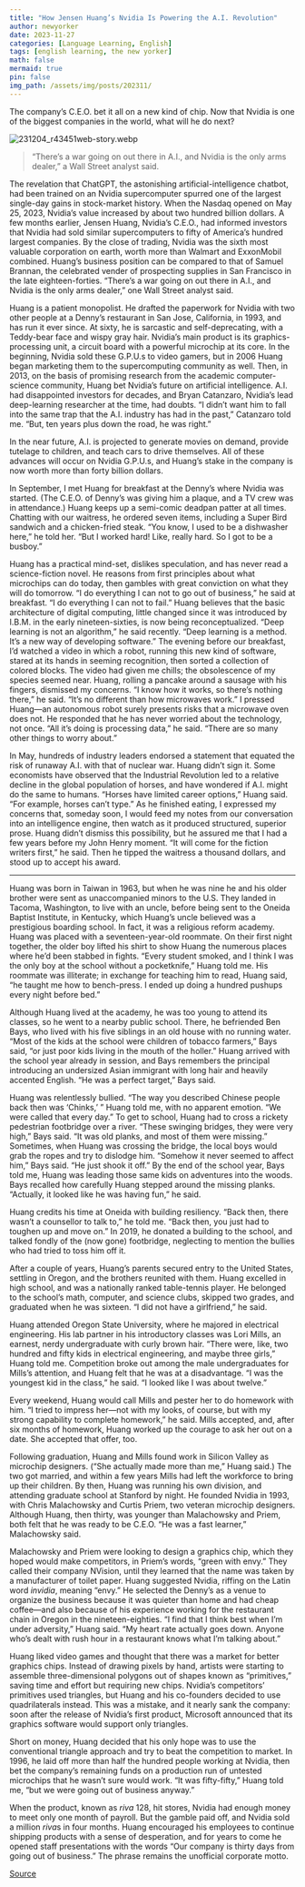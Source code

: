 ```yaml
---
title: "How Jensen Huang’s Nvidia Is Powering the A.I. Revolution"
author: newyorker
date: 2023-11-27
categories: [Language Learning, English]
tags: [english learning, the new yorker]
math: false
mermaid: true
pin: false
img_path: /assets/img/posts/202311/
---
```




The company’s C.E.O. bet it all on a new kind of chip. Now that Nvidia is one of the biggest companies in the world, what will he do next?

![231204_r43451web-story.webp](231204_r43451web-story.webp)

> “There’s a war going on out there in A.I., and Nvidia is the only arms dealer,” a Wall Street analyst said.



The revelation that ChatGPT, the astonishing artificial-intelligence chatbot, had been trained on an Nvidia supercomputer spurred one of the largest single-day gains in stock-market history. When the Nasdaq opened on May 25, 2023, Nvidia’s value increased by about two hundred billion dollars. A few months earlier, Jensen Huang, Nvidia’s C.E.O., had informed investors that Nvidia had sold similar supercomputers to fifty of America’s hundred largest companies. By the close of trading, Nvidia was the sixth most valuable corporation on earth, worth more than Walmart and ExxonMobil combined. Huang’s business position can be compared to that of Samuel Brannan, the celebrated vender of prospecting supplies in San Francisco in the late eighteen-forties. “There’s a war going on out there in A.I., and Nvidia is the only arms dealer,” one Wall Street analyst said.

Huang is a patient monopolist. He drafted the paperwork for Nvidia with two other people at a Denny’s restaurant in San Jose, California, in 1993, and has run it ever since. At sixty, he is sarcastic and self-deprecating, with a Teddy-bear face and wispy gray hair. Nvidia’s main product is its graphics-processing unit, a circuit board with a powerful microchip at its core. In the beginning, Nvidia sold these G.P.U.s to video gamers, but in 2006 Huang began marketing them to the supercomputing community as well. Then, in 2013, on the basis of promising research from the academic computer-science community, Huang bet Nvidia’s future on artificial intelligence. A.I. had disappointed investors for decades, and Bryan Catanzaro, Nvidia’s lead deep-learning researcher at the time, had doubts. “I didn’t want him to fall into the same trap that the A.I. industry has had in the past,” Catanzaro told me. “But, ten years plus down the road, he was right.”

In the near future, A.I. is projected to generate movies on demand, provide tutelage to children, and teach cars to drive themselves. All of these advances will occur on Nvidia G.P.U.s, and Huang’s stake in the company is now worth more than forty billion dollars.

In September, I met Huang for breakfast at the Denny’s where Nvidia was started. (The C.E.O. of Denny’s was giving him a plaque, and a TV crew was in attendance.) Huang keeps up a semi-comic deadpan patter at all times. Chatting with our waitress, he ordered seven items, including a Super Bird sandwich and a chicken-fried steak. “You know, I used to be a dishwasher here,” he told her. “But I worked hard! Like, really hard. So I got to be a busboy.”

Huang has a practical mind-set, dislikes speculation, and has never read a science-fiction novel. He reasons from first principles about what microchips can do today, then gambles with great conviction on what they will do tomorrow. “I do everything I can not to go out of business,” he said at breakfast. “I do everything I can not to fail.” Huang believes that the basic architecture of digital computing, little changed since it was introduced by I.B.M. in the early nineteen-sixties, is now being reconceptualized. “Deep learning is not an algorithm,” he said recently. “Deep learning is a method. It’s a new way of developing software.” The evening before our breakfast, I’d watched a video in which a robot, running this new kind of software, stared at its hands in seeming recognition, then sorted a collection of colored blocks. The video had given me chills; the obsolescence of my species seemed near. Huang, rolling a pancake around a sausage with his fingers, dismissed my concerns. “I know how it works, so there’s nothing there,” he said. “It’s no different than how microwaves work.” I pressed Huang—an autonomous robot surely presents risks that a microwave oven does not. He responded that he has never worried about the technology, not once. “All it’s doing is processing data,” he said. “There are so many other things to worry about.”

In May, hundreds of industry leaders endorsed a statement that equated the risk of runaway A.I. with that of nuclear war. Huang didn’t sign it. Some economists have observed that the Industrial Revolution led to a relative decline in the global population of horses, and have wondered if A.I. might do the same to humans. “Horses have limited career options,” Huang said. “For example, horses can’t type.” As he finished eating, I expressed my concerns that, someday soon, I would feed my notes from our conversation into an intelligence engine, then watch as it produced structured, superior prose. Huang didn’t dismiss this possibility, but he assured me that I had a few years before my John Henry moment. “It will come for the fiction writers first,” he said. Then he tipped the waitress a thousand dollars, and stood up to accept his award.

---

Huang was born in Taiwan in 1963, but when he was nine he and his older brother were sent as unaccompanied minors to the U.S. They landed in Tacoma, Washington, to live with an uncle, before being sent to the Oneida Baptist Institute, in Kentucky, which Huang’s uncle believed was a prestigious boarding school. In fact, it was a religious reform academy. Huang was placed with a seventeen-year-old roommate. On their first night together, the older boy lifted his shirt to show Huang the numerous places where he’d been stabbed in fights. “Every student smoked, and I think I was the only boy at the school without a pocketknife,” Huang told me. His roommate was illiterate; in exchange for teaching him to read, Huang said, “he taught me how to bench-press. I ended up doing a hundred pushups every night before bed.”

Although Huang lived at the academy, he was too young to attend its classes, so he went to a nearby public school. There, he befriended Ben Bays, who lived with his five siblings in an old house with no running water. “Most of the kids at the school were children of tobacco farmers,” Bays said, “or just poor kids living in the mouth of the holler.” Huang arrived with the school year already in session, and Bays remembers the principal introducing an undersized Asian immigrant with long hair and heavily accented English. “He was a perfect target,” Bays said.

Huang was relentlessly bullied. “The way you described Chinese people back then was ‘Chinks,’ ” Huang told me, with no apparent emotion. “We were called that every day.” To get to school, Huang had to cross a rickety pedestrian footbridge over a river. “These swinging bridges, they were very high,” Bays said. “It was old planks, and most of them were missing.” Sometimes, when Huang was crossing the bridge, the local boys would grab the ropes and try to dislodge him. “Somehow it never seemed to affect him,” Bays said. “He just shook it off.” By the end of the school year, Bays told me, Huang was leading those same kids on adventures into the woods. Bays recalled how carefully Huang stepped around the missing planks. “Actually, it looked like he was having fun,” he said.

Huang credits his time at Oneida with building resiliency. “Back then, there wasn’t a counsellor to talk to,” he told me. “Back then, you just had to toughen up and move on.” In 2019, he donated a building to the school, and talked fondly of the (now gone) footbridge, neglecting to mention the bullies who had tried to toss him off it.

After a couple of years, Huang’s parents secured entry to the United States, settling in Oregon, and the brothers reunited with them. Huang excelled in high school, and was a nationally ranked table-tennis player. He belonged to the school’s math, computer, and science clubs, skipped two grades, and graduated when he was sixteen. “I did not have a girlfriend,” he said.

Huang attended Oregon State University, where he majored in electrical engineering. His lab partner in his introductory classes was Lori Mills, an earnest, nerdy undergraduate with curly brown hair. “There were, like, two hundred and fifty kids in electrical engineering, and maybe three girls,” Huang told me. Competition broke out among the male undergraduates for Mills’s attention, and Huang felt that he was at a disadvantage. “I was the youngest kid in the class,” he said. “I looked like I was about twelve.”

Every weekend, Huang would call Mills and pester her to do homework with him. “I tried to impress her—not with my looks, of course, but with my strong capability to complete homework,” he said. Mills accepted, and, after six months of homework, Huang worked up the courage to ask her out on a date. She accepted that offer, too.

Following graduation, Huang and Mills found work in Silicon Valley as microchip designers. (“She actually made more than me,” Huang said.) The two got married, and within a few years Mills had left the workforce to bring up their children. By then, Huang was running his own division, and attending graduate school at Stanford by night. He founded Nvidia in 1993, with Chris Malachowsky and Curtis Priem, two veteran microchip designers. Although Huang, then thirty, was younger than Malachowsky and Priem, both felt that he was ready to be C.E.O. “He was a fast learner,” Malachowsky said.

Malachowsky and Priem were looking to design a graphics chip, which they hoped would make competitors, in Priem’s words, “green with envy.” They called their company NVision, until they learned that the name was taken by a manufacturer of toilet paper. Huang suggested Nvidia, riffing on the Latin word *invidia*, meaning “envy.” He selected the Denny’s as a venue to organize the business because it was quieter than home and had cheap coffee—and also because of his experience working for the restaurant chain in Oregon in the nineteen-eighties. “I find that I think best when I’m under adversity,” Huang said. “My heart rate actually goes down. Anyone who’s dealt with rush hour in a restaurant knows what I’m talking about.”

Huang liked video games and thought that there was a market for better graphics chips. Instead of drawing pixels by hand, artists were starting to assemble three-dimensional polygons out of shapes known as “primitives,” saving time and effort but requiring new chips. Nvidia’s competitors’ primitives used triangles, but Huang and his co-founders decided to use quadrilaterals instead. This was a mistake, and it nearly sank the company: soon after the release of Nvidia’s first product, Microsoft announced that its graphics software would support only triangles.

Short on money, Huang decided that his only hope was to use the conventional triangle approach and try to beat the competition to market. In 1996, he laid off more than half the hundred people working at Nvidia, then bet the company’s remaining funds on a production run of untested microchips that he wasn’t sure would work. “It was fifty-fifty,” Huang told me, “but we were going out of business anyway.”

When the product, known as *riva* 128, hit stores, Nvidia had enough money to meet only one month of payroll. But the gamble paid off, and Nvidia sold a million *riva*s in four months. Huang encouraged his employees to continue shipping products with a sense of desperation, and for years to come he opened staff presentations with the words “Our company is thirty days from going out of business.” The phrase remains the unofficial corporate motto.




[Source](https://www.newyorker.com/magazine/2023/12/04/how-jensen-huangs-nvidia-is-powering-the-ai-revolution)



